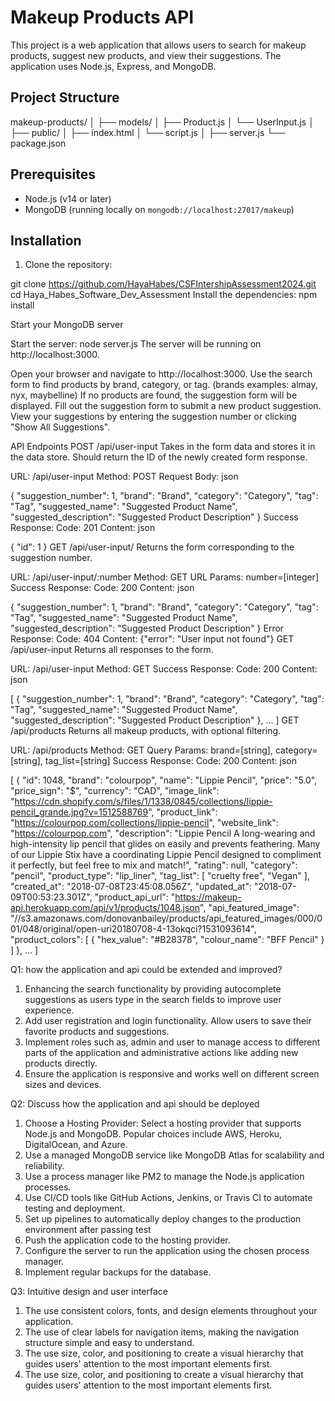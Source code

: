 # Makeup Products API

This project is a web application that allows users to search for makeup products, suggest new products, and view their suggestions. The application uses Node.js, Express, and MongoDB.

## Project Structure

makeup-products/
│
├── models/
│ ├── Product.js
│ └── UserInput.js
│
├── public/
│ ├── index.html
│ └── script.js
│
├── server.js
└── package.json


## Prerequisites

- Node.js (v14 or later)
- MongoDB (running locally on `mongodb://localhost:27017/makeup`)

## Installation

1. Clone the repository:

git clone https://github.com/HayaHabes/CSFIntershipAssessment2024.git
cd Haya_Habes_Software_Dev_Assessment
Install the dependencies:
npm install


Start your MongoDB server

Start the server:
node server.js
The server will be running on http://localhost:3000.

Open your browser and navigate to http://localhost:3000.
Use the search form to find products by brand, category, or tag. (brands examples: almay, nyx, maybelline)
If no products are found, the suggestion form will be displayed.
Fill out the suggestion form to submit a new product suggestion.
View your suggestions by entering the suggestion number or clicking "Show All Suggestions".


API Endpoints
POST /api/user-input
Takes in the form data and stores it in the data store. Should return the ID of the newly created form response.

URL: /api/user-input
Method: POST
Request Body:
json

{
  "suggestion_number": 1,
  "brand": "Brand",
  "category": "Category",
  "tag": "Tag",
  "suggested_name": "Suggested Product Name",
  "suggested_description": "Suggested Product Description"
}
Success Response:
Code: 201
Content:
json

{
  "id": 1
}
GET /api/user-input/
Returns the form corresponding to the suggestion number.

URL: /api/user-input/:number
Method: GET
URL Params: number=[integer]
Success Response:
Code: 200
Content:
json

{
  "suggestion_number": 1,
  "brand": "Brand",
  "category": "Category",
  "tag": "Tag",
  "suggested_name": "Suggested Product Name",
  "suggested_description": "Suggested Product Description"
}
Error Response:
Code: 404
Content: {"error": "User input not found"}
GET /api/user-input
Returns all responses to the form.

URL: /api/user-input
Method: GET
Success Response:
Code: 200
Content:
json

[
  {
    "suggestion_number": 1,
    "brand": "Brand",
    "category": "Category",
    "tag": "Tag",
    "suggested_name": "Suggested Product Name",
    "suggested_description": "Suggested Product Description"
  },
  ...
]
GET /api/products
Returns all makeup products, with optional filtering.

URL: /api/products
Method: GET
Query Params: brand=[string], category=[string], tag_list=[string]
Success Response:
Code: 200
Content:
json

[
  {
    "id": 1048,
    "brand": "colourpop",
    "name": "Lippie Pencil",
    "price": "5.0",
    "price_sign": "$",
    "currency": "CAD",
    "image_link": "https://cdn.shopify.com/s/files/1/1338/0845/collections/lippie-pencil_grande.jpg?v=1512588769",
    "product_link": "https://colourpop.com/collections/lippie-pencil",
    "website_link": "https://colourpop.com",
    "description": "Lippie Pencil A long-wearing and high-intensity lip pencil that glides on easily and prevents feathering. Many of our Lippie Stix have a coordinating Lippie Pencil designed to compliment it perfectly, but feel free to mix and match!",
    "rating": null,
    "category": "pencil",
    "product_type": "lip_liner",
    "tag_list": [
        "cruelty free",
        "Vegan"
    ],
    "created_at": "2018-07-08T23:45:08.056Z",
    "updated_at": "2018-07-09T00:53:23.301Z",
    "product_api_url": "https://makeup-api.herokuapp.com/api/v1/products/1048.json",
    "api_featured_image": "//s3.amazonaws.com/donovanbailey/products/api_featured_images/000/001/048/original/open-uri20180708-4-13okqci?1531093614",
    "product_colors": [
        {
            "hex_value": "#B28378",
            "colour_name": "BFF Pencil"
        }
    ]
  },
  ...
]

Q1: how the application and api could be extended and improved?
1. Enhancing the search functionality by providing autocomplete suggestions as users type in the search fields to improve user experience.
2. Add user registration and login functionality. Allow users to save their favorite products and suggestions.
3. Implement roles such as, admin and user to manage access to different parts of the application and administrative actions like adding new products directly.
4. Ensure the application is responsive and works well on different screen sizes and devices.

Q2: Discuss how the application and api should be deployed
1. Choose a Hosting Provider: Select a hosting provider that supports Node.js and MongoDB. Popular choices include AWS, Heroku, DigitalOcean, and Azure.
2. Use a managed MongoDB service like MongoDB Atlas for scalability and reliability.
3. Use a process manager like PM2 to manage the Node.js application processes.
4. Use CI/CD tools like GitHub Actions, Jenkins, or Travis CI to automate testing and deployment.
5. Set up pipelines to automatically deploy changes to the production environment after passing test
6. Push the application code to the hosting provider.
7. Configure the server to run the application using the chosen process manager.
8. Implement regular backups for the database.



Q3: Intuitive design and user interface
1. The use consistent colors, fonts, and design elements throughout your application.
2. The use of clear labels for navigation items, making the navigation structure simple and easy to understand.
3. The use size, color, and positioning to create a visual hierarchy that guides users' attention to the most important elements first.
4. The use size, color, and positioning to create a visual hierarchy that guides users' attention to the most important elements first.
